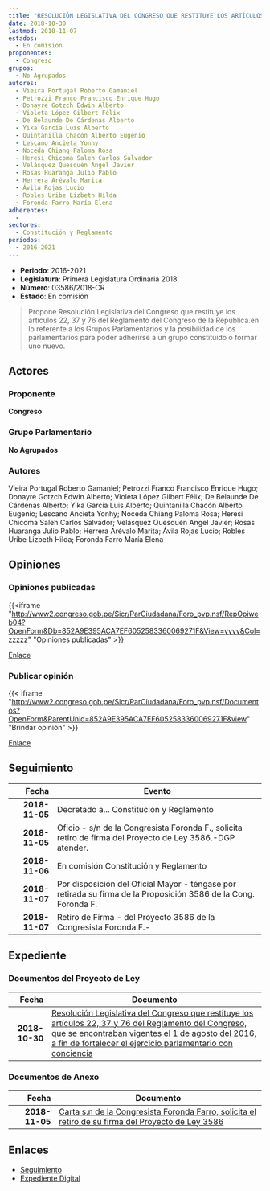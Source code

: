 ```yaml
---
title: "RESOLUCIÓN LEGISLATIVA DEL CONGRESO QUE RESTITUYE LOS ARTÍCULOS 22, 37 Y 76 DEL REGLAMENTO DEL CONGRESO, QUE SE ENCONTRABAN VIGENTES EL 1 DE AGOSTO DEL 2016,"
date: 2018-10-30
lastmod: 2018-11-07
estados: 
  - En comisión
proponentes: 
  - Congreso
grupos: 
  - No Agrupados
autores: 
  - Vieira Portugal Roberto Gamaniel
  - Petrozzi Franco Francisco Enrique Hugo
  - Donayre Gotzch Edwin Alberto
  - Violeta López Gilbert Félix
  - De Belaunde De Cárdenas Alberto
  - Yika García Luis Alberto
  - Quintanilla Chacón Alberto Eugenio
  - Lescano Ancieta Yonhy
  - Noceda Chiang Paloma Rosa
  - Heresi Chicoma Saleh Carlos Salvador
  - Velásquez Quesquén Angel Javier
  - Rosas Huaranga Julio Pablo
  - Herrera Arévalo Marita
  - Ávila Rojas Lucio
  - Robles Uribe Lizbeth Hilda
  - Foronda Farro María Elena
adherentes: 
  - 
sectores: 
  - Constitución y Reglamento
periodos: 
  - 2016-2021
---
```


- **Periodo**: 2016-2021
- **Legislatura**: Primera Legislatura Ordinaria 2018
- **Número**: 03586/2018-CR
- **Estado**: En comisión

> Propone Resolución Legislativa del Congreso que restituye los artículos 22, 37 y 76 del Reglamento del Congreso de la República.en lo referente a los Grupos Parlamentarios y la posibilidad de los parlamentarios para poder adherirse a un grupo constituido o formar uno nuevo.


## Actores

### Proponente

**Congreso**

### Grupo Parlamentario

**No Agrupados**

### Autores

Vieira Portugal Roberto Gamaniel; Petrozzi Franco Francisco Enrique Hugo; Donayre Gotzch Edwin Alberto; Violeta López Gilbert Félix; De Belaunde De Cárdenas Alberto; Yika García Luis Alberto; Quintanilla Chacón Alberto Eugenio; Lescano Ancieta Yonhy; Noceda Chiang Paloma Rosa; Heresi Chicoma Saleh Carlos Salvador; Velásquez Quesquén Angel Javier; Rosas Huaranga Julio Pablo; Herrera Arévalo Marita; Ávila Rojas Lucio; Robles Uribe Lizbeth Hilda; Foronda Farro María Elena


## Opiniones

### Opiniones publicadas

{{<iframe "http://www2.congreso.gob.pe/Sicr/ParCiudadana/Foro_pvp.nsf/RepOpiweb04?OpenForm&Db=852A9E395ACA7EF6052583360069271F&View=yyyy&Col=zzzzz" "Opiniones publicadas" >}}

[Enlace](http://www2.congreso.gob.pe/Sicr/ParCiudadana/Foro_pvp.nsf/RepOpiweb04?OpenForm&Db=852A9E395ACA7EF6052583360069271F&View=yyyy&Col=zzzzz)
### Publicar opinión

{{< iframe "http://www2.congreso.gob.pe/Sicr/ParCiudadana/Foro_pvp.nsf/Documentos?OpenForm&ParentUnid=852A9E395ACA7EF6052583360069271F&view" "Brindar opinión" >}}

[Enlace](http://www2.congreso.gob.pe/Sicr/ParCiudadana/Foro_pvp.nsf/Documentos?OpenForm&ParentUnid=852A9E395ACA7EF6052583360069271F&view)

## Seguimiento

| Fecha | Evento |
|------:|--------|
| **2018-11-05** | Decretado a... Constitución y Reglamento|
| **2018-11-05** | Oficio - s/n de la Congresista Foronda F., solicita retiro de firma del Proyecto de Ley 3586.-DGP atender.|
| **2018-11-06** | En comisión Constitución y Reglamento|
| **2018-11-07** | Por disposición del Oficial Mayor - téngase por retirada su firma de la Proposición 3586 de la Cong. Foronda F.|
| **2018-11-07** | Retiro de Firma - del Proyecto 3586 de la Congresista Foronda F.-|


## Expediente


### Documentos del Proyecto de Ley

| Fecha | Documento |
|------:|--------|
| **2018-10-30** | [Resolución Legislativa del Congreso que restituye los artículos 22, 37 y 76 del Reglamento del Congreso, que se encontraban vigentes el 1 de agosto del 2016, a fin de fortalecer el ejercicio parlamentario con conciencia](http://www.leyes.congreso.gob.pe/Documentos/2016_2021/Proyectos_de_Ley_y_de_Resoluciones_Legislativas/PL0358620181030.pdf) |

### Documentos de Anexo

| Fecha | Documento |
|------:|--------|
| **2018-11-05** | [Carta s.n de la Congresista Foronda Farro, solicita el retiro de su firma del Proyecto de Ley 3586](http://www.leyes.congreso.gob.pe/Documentos/2016_2021/Retiro_de_Firmas/Proyectos/CARTA-S-N-MEFF-20181105.pdf) |

## Enlaces 

- [Seguimiento](http://www2.congreso.gob.pe/Sicr/TraDocEstProc/CLProLey2016.nsf/f7fff46988ca05b1052578e100829cc7/933767ea0ce25bbd05258336007b2b0a?OpenDocument)
- [Expediente Digital](http://www2.congreso.gob.pe/Sicr/TraDocEstProc/CLProLey2016.nsf/f7fff46988ca05b1052578e100829cc7/933767ea0ce25bbd05258336007b2b0a?OpenDocument&Click=05257FB7005EB655.eb71d0cf91d8294e05256cdf006b5706/$Body/0.1C6C)
